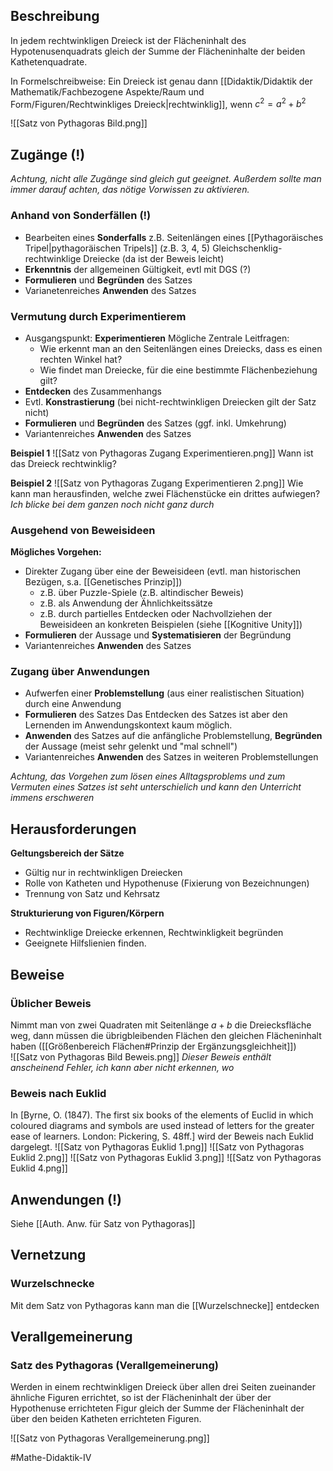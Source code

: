 ## Beschreibung
In jedem rechtwinkligen Dreieck ist der Flächeninhalt des Hypotenusenquadrats gleich der Summe der Flächeninhalte der beiden Kathetenquadrate.

In Formelschreibweise: Ein Dreieck ist genau dann [[Didaktik/Didaktik der Mathematik/Fachbezogene Aspekte/Raum und Form/Figuren/Rechtwinkliges Dreieck|rechtwinklig]], wenn  $c^2=a^2+b^2$ 

![[Satz von Pythagoras Bild.png]]

## Zugänge (!)
*Achtung, nicht alle Zugänge sind gleich gut geeignet. Außerdem sollte man immer darauf achten, das nötige Vorwissen zu aktivieren.*
### Anhand von Sonderfällen (!)
- Bearbeiten eines **Sonderfalls**
z.B. Seitenlängen eines [[Pythagoräisches Tripel|pythagoräischen Tripels]] (z.B. 3, 4, 5)
Gleichschenklig-rechtwinklige Dreiecke (da ist der Beweis leicht)
- **Erkenntnis** der allgemeinen Gültigkeit, evtl mit DGS (?)
- **Formulieren** und **Begründen** des Satzes
- Varianetenreiches **Anwenden** des Satzes

### Vermutung durch Experimentierem
- Ausgangspunkt: **Experimentieren**
Mögliche Zentrale Leitfragen:
  - Wie erkennt man an den Seitenlängen eines Dreiecks, dass es einen rechten Winkel hat?
  - Wie findet man Dreiecke, für die eine bestimmte Flächenbeziehung gilt?
- **Entdecken** des Zusammenhangs
- Evtl. **Konstrastierung** (bei nicht-rechtwinkligen Dreiecken gilt der Satz nicht)
- **Formulieren** und **Begründen** des Satzes (ggf. inkl. Umkehrung)
- Variantenreiches **Anwenden** des Satzes

**Beispiel 1**
![[Satz von Pythagoras Zugang Experimentieren.png]]
Wann ist das Dreieck rechtwinklig?

**Beispiel 2**
![[Satz von Pythagoras Zugang Experimentieren 2.png]]
Wie kann man herausfinden, welche zwei Flächenstücke ein drittes aufwiegen?
*Ich blicke bei dem ganzen noch nicht ganz durch*

### Ausgehend von Beweisideen
**Mögliches Vorgehen:**
- Direkter Zugang über eine der Beweisideen (evtl. man historischen Bezügen, s.a. [[Genetisches Prinzip]])
	- z.B. über Puzzle-Spiele (z.B. altindischer Beweis)
	- z.B. als Anwendung der Ähnlichkeitssätze
	- z.B. durch partielles Entdecken oder Nachvollziehen der Beweisideen an konkreten Beispielen (siehe [[Kognitive Unity]])
- **Formulieren** der Aussage und **Systematisieren** der Begründung
- Variantenreiches **Anwenden** des Satzes

### Zugang über Anwendungen
- Aufwerfen einer **Problemstellung** (aus einer realistischen Situation) durch eine Anwendung
- **Formulieren** des Satzes 
Das Entdecken des Satzes ist aber den Lernenden im Anwendungskontext kaum möglich.
- **Anwenden** des Satzes auf die anfängliche Problemstellung, **Begründen** der Aussage (meist sehr gelenkt und "mal schnell")
- Variantenreiches **Anwenden** des Satzes in weiteren Problemstellungen


*Achtung, das Vorgehen zum lösen eines Alltagsproblems und zum Vermuten eines Satzes ist seht unterschielich und kann den Unterricht immens erschweren*

## Herausforderungen
**Geltungsbereich der Sätze**
- Gültig nur in rechtwinkligen Dreiecken
- Rolle von Katheten und Hypothenuse (Fixierung von Bezeichnungen)
- Trennung von Satz und Kehrsatz

**Strukturierung von Figuren/Körpern**
- Rechtwinklige Dreiecke erkennen, Rechtwinkligkeit begründen
- Geeignete Hilfslienien finden.



## Beweise
### Üblicher Beweis
Nimmt man von zwei Quadraten mit Seitenlänge $a+b$ die Dreiecksfläche weg, dann müssen die übrigbleibenden Flächen den gleichen Flächeninhalt haben ([[Größenbereich Flächen#Prinzip der Ergänzungsgleichheit]])  
![[Satz von Pythagoras Bild Beweis.png]]
*Dieser Beweis enthält anscheinend Fehler, ich kann aber nicht erkennen, wo*

### Beweis nach Euklid
In [Byrne, O. (1847). The first six books of the elements of Euclid in which coloured diagrams and symbols are used instead of letters for the greater ease of learners. London: Pickering, S. 48ff.] wird der Beweis nach Euklid dargelegt.
![[Satz von Pythagoras Euklid 1.png]]
![[Satz von Pythagoras Euklid 2.png]]
![[Satz von Pythagoras Euklid 3.png]]
![[Satz von Pythagoras Euklid 4.png]]

## Anwendungen (!)
Siehe [[Auth. Anw. für Satz von Pythagoras]]




## Vernetzung
### Wurzelschnecke
Mit dem Satz von Pythagoras kann man die [[Wurzelschnecke]] entdecken 



## Verallgemeinerung
### Satz des Pythagoras (Verallgemeinerung)
Werden in einem rechtwinkligen Dreieck über allen drei Seiten zueinander ähnliche
Figuren errichtet, so ist der Flächeninhalt der über der Hypothenuse errichteten Figur gleich der Summe der Flächeninhalt der über den beiden Katheten
errichteten Figuren.

![[Satz von Pythagoras Verallgemeinerung.png]]

#Mathe-Didaktik-IV 